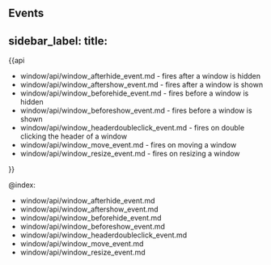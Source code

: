 Events
---
sidebar_label: 
title: 
---          

{{api

- window/api/window_afterhide_event.md - fires after a window is hidden
- window/api/window_aftershow_event.md - fires after a window is shown
- window/api/window_beforehide_event.md - fires before a window is hidden
- window/api/window_beforeshow_event.md - fires before a window is shown
- window/api/window_headerdoubleclick_event.md - fires on double clicking the header of a window
- window/api/window_move_event.md - fires on moving a window
- window/api/window_resize_event.md - fires on resizing a window

}}

@index:
- window/api/window_afterhide_event.md
- window/api/window_aftershow_event.md
- window/api/window_beforehide_event.md
- window/api/window_beforeshow_event.md
- window/api/window_headerdoubleclick_event.md
- window/api/window_move_event.md
- window/api/window_resize_event.md

